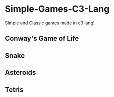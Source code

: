 # Simple-Games-C3-Lang
Simple and Classic games made in c3 lang!

## Conway's Game of Life

## Snake

## Asteroids

## Tetris

